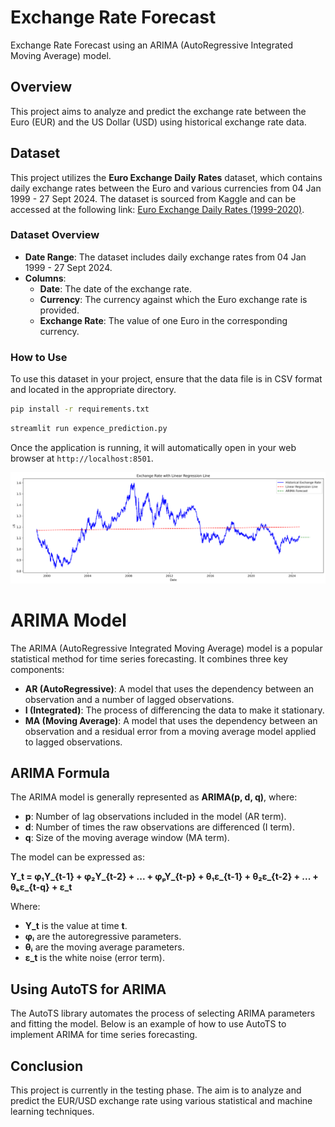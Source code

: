 # Exchange Rate Forecast
Exchange Rate Forecast using an ARIMA (AutoRegressive Integrated Moving Average) model.

## Overview
This project aims to analyze and predict the exchange rate between the Euro (EUR) and the US Dollar (USD) using historical exchange rate data.

## Dataset
This project utilizes the **Euro Exchange Daily Rates** dataset, which contains daily exchange rates between the Euro and various currencies from 04 Jan 1999 - 27 Sept 2024. The dataset is sourced from Kaggle and can be accessed at the following link: [Euro Exchange Daily Rates (1999-2020)](https://www.kaggle.com/datasets/lsind18/euro-exchange-daily-rates-19992020).

### Dataset Overview
- **Date Range**: The dataset includes daily exchange rates from 04 Jan 1999 - 27 Sept 2024.
- **Columns**:
  - **Date**: The date of the exchange rate.
  - **Currency**: The currency against which the Euro exchange rate is provided.
  - **Exchange Rate**: The value of one Euro in the corresponding currency.

### How to Use
To use this dataset in your project, ensure that the data file is in CSV format and located in the appropriate directory. 
```bash
pip install -r requirements.txt
```
```bash
streamlit run expence_prediction.py
```
Once the application is running, it will automatically open in your web browser at  ```http://localhost:8501```.


![](images/image.png)

# ARIMA Model
The ARIMA (AutoRegressive Integrated Moving Average) model is a popular statistical method for time series forecasting. It combines three key components:
- **AR (AutoRegressive)**: A model that uses the dependency between an observation and a number of lagged observations.
- **I (Integrated)**: The process of differencing the data to make it stationary.
- **MA (Moving Average)**: A model that uses the dependency between an observation and a residual error from a moving average model applied to lagged observations.

## ARIMA Formula
The ARIMA model is generally represented as **ARIMA(p, d, q)**, where:
- **p**: Number of lag observations included in the model (AR term).
- **d**: Number of times the raw observations are differenced (I term).
- **q**: Size of the moving average window (MA term).

The model can be expressed as:

**Y_t = φ₁Y_{t-1} + φ₂Y_{t-2} + ... + φₚY_{t-p} + θ₁ε_{t-1} + θ₂ε_{t-2} + ... + θₖε_{t-q} + ε_t**

Where:
- **Y_t** is the value at time **t**.
- **φᵢ** are the autoregressive parameters.
- **θᵢ** are the moving average parameters.
- **ε_t** is the white noise (error term).

## Using AutoTS for ARIMA
The AutoTS library automates the process of selecting ARIMA parameters and fitting the model. Below is an example of how to use AutoTS to implement ARIMA for time series forecasting.

## Conclusion

This project is currently in the testing phase. The aim is to analyze and predict the EUR/USD exchange rate using various statistical and machine learning techniques. 
